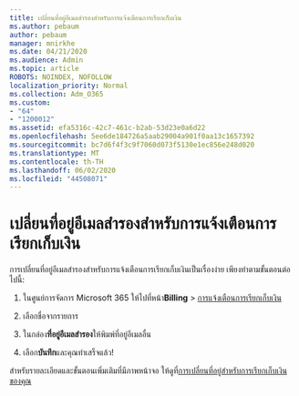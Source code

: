 ```yaml
---
title: เปลี่ยนที่อยู่อีเมลสํารองสําหรับการแจ้งเตือนการเรียกเก็บเงิน
ms.author: pebaum
author: pebaum
manager: mnirkhe
ms.date: 04/21/2020
ms.audience: Admin
ms.topic: article
ROBOTS: NOINDEX, NOFOLLOW
localization_priority: Normal
ms.collection: Adm_O365
ms.custom:
- "64"
- "1200012"
ms.assetid: efa5316c-42c7-461c-b2ab-53d23e0a6d22
ms.openlocfilehash: 5ee6de184726a5aab29004a901f0aa13c1657392
ms.sourcegitcommit: bc7d6f4f3c9f7060d073f5130e1ec856e248d020
ms.translationtype: MT
ms.contentlocale: th-TH
ms.lasthandoff: 06/02/2020
ms.locfileid: "44508071"
---
```

# <a name="change-the-alternate-email-address-for-billing-notification"></a>เปลี่ยนที่อยู่อีเมลสํารองสําหรับการแจ้งเตือนการเรียกเก็บเงิน

การเปลี่ยนที่อยู่อีเมลสํารองสําหรับการแจ้งเตือนการเรียกเก็บเงินเป็นเรื่องง่าย เพียงทําตามขั้นตอนต่อไปนี้:
  
1. ในศูนย์การจัดการ Microsoft 365 ให้ไปที่หน้า**Billing** \> [การแจ้งเตือนการเรียกเก็บเงิน](https://go.microsoft.com/fwlink/p/?linkid=853212)  

2. เลือกชื่อจากรายการ

3. ในกล่อง**ที่อยู่อีเมลสํารอง**ให้พิมพ์ที่อยู่อีเมลอื่น

4. เลือก**บันทึก**และคุณทําเสร็จแล้ว!

สําหรับรายละเอียดและขั้นตอนเพิ่มเติมที่มีภาพหน้าจอ ให้ดูที่[การเปลี่ยนที่อยู่สําหรับการเรียกเก็บเงินของคุณ](https://docs.microsoft.com/microsoft-365/commerce/billing-and-payments/change-your-billing-addresses)
  